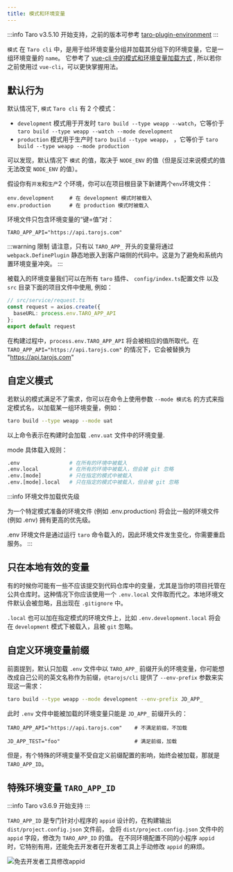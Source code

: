 ```yaml
---
title: 模式和环境变量
---
```


:::info
Taro v3.5.10 开始支持，之前的版本可参考 [taro-plugin-environment](https://github.com/bigmeow/taro-plugin-environment)
:::

`模式` 在 `Taro cli` 中，是用于给环境变量分组并加载其分组下的环境变量，它是一组环境变量的 `name`。
它参考了 [vue-cli 中的模式和环境变量加载方式](https://cli.vuejs.org/zh/guide/mode-and-env.html) , 所以若你之前使用过 `vue-cli`，可以更快掌握用法。

## 默认行为

默认情况下, `模式` `Taro cli` 有 2 个模式：

- `development` 模式用于开发时 `taro build --type weapp --watch`，它等价于 `taro build --type weapp --watch --mode development`
- `production` 模式用于生产时 `taro build --type weapp`， ，它等价于 `taro build --type weapp --mode production`

可以发现，默认情况下 `模式` 的值，取决于 `NODE_ENV` 的值（但是反过来说模式的值无法改变 `NODE_ENV` 的值）。

假设你有`开发`和`生产`2 个环境，你可以在项目根目录下新建两个`env`环境文件：

```
env.development     # 在 development 模式时被载入
env.production      # 在 production 模式时被载入
```

环境文件只包含环境变量的“键=值”对：

```
TARO_APP_API="https://api.tarojs.com"
```

:::warning 限制
请注意，只有以 `TARO_APP_` 开头的变量将通过 `webpack.DefinePlugin` 静态地嵌入到客户端侧的代码中。这是为了避免和系统内置环境变量冲突。
:::

被载入的环境变量我们可以在所有 `taro` 插件、 `config/index.ts`配置文件 以及 `src` 目录下面的项目文件中使用, 例如：

```ts
// src/service/request.ts
const request = axios.create({
  baseURL: process.env.TARO_APP_API
};
export default request
```

在构建过程中，`process.env.TARO_APP_API` 将会被相应的值所取代。在 `TARO_APP_API="https://api.tarojs.com"` 的情况下，它会被替换为 "https://api.tarojs.com"

## 自定义模式

若默认的模式满足不了需求，你可以在命令上使用参数 `--mode 模式名` 的方式来指定模式名，以加载某一组环境变量，例如：

```bash
taro build --type weapp --mode uat
```

以上命令表示在构建时会加载 `.env.uat` 文件中的环境变量.

mode 具体载入规则：

```sh
.env                # 在所有的环境中被载入
.env.local          # 在所有的环境中被载入，但会被 git 忽略
.env.[mode]         # 只在指定的模式中被载入
.env.[mode].local   # 只在指定的模式中被载入，但会被 git 忽略
```

:::info 环境文件加载优先级

为一个特定模式准备的环境文件 (例如 .env.production) 将会比一般的环境文件 (例如 .env) 拥有更高的优先级。

.env 环境文件是通过运行 `taro` 命令载入的，因此环境文件发生变化，你需要重启服务。
:::

## 只在本地有效的变量

有的时候你可能有一些不应该提交到代码仓库中的变量，尤其是当你的项目托管在公共仓库时。这种情况下你应该使用一个 `.env.local` 文件取而代之。本地环境文件默认会被忽略，且出现在 `.gitignore` 中。

`.local` 也可以加在指定模式的环境文件上，比如 `.env.development.local` 将会在 `development` 模式下被载入，且被 `git` 忽略。

## 自定义环境变量前缀

前面提到，默认只加载 `.env` 文件中以 `TARO_APP_` 前缀开头的环境变量，你可能想改成自己公司的英文名称作为前缀，`@tarojs/cli` 提供了 `--env-prefix` 参数来实现这一需求：

```sh
taro build --type weapp --mode development --env-prefix JD_APP_
```

此时 `.env` 文件中能被加载的环境变量只能是 `JD_APP_` 前缀开头的：

```
TARO_APP_API="https://api.tarojs.com"    # 不满足前缀，不加载

JD_APP_TEST="foo"                        # 满足前缀，加载
```

但是，有个特殊的环境变量不受自定义前缀配置的影响，始终会被加载，那就是 `TARO_APP_ID`。

## 特殊环境变量 `TARO_APP_ID`

:::info
Taro v3.6.9 开始支持
:::

`TARO_APP_ID` 是专门针对小程序的 `appid` 设计的，在构建输出 `dist/project.config.json` 文件前， 会将 `dist/project.config.json` 文件中的 `appid` 字段，修改为 `TARO_APP_ID` 的值。 在不同环境配置不同的小程序 `appid` 时，它特别有用，还能免去开发者在开发者工具上手动修改 `appid` 的麻烦。

![免去开发者工具修改appid](@site/static/img/update-appid.png)
